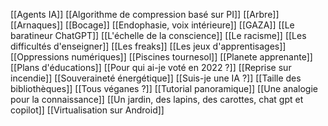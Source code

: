 [[Agents IA]]
[[Algorithme de compression basé sur PI]]
[[Arbre]]
[[Arnaques]]
[[Bocage]]
[[Endophasie, voix intérieure]]
[[GAZA]]
[[Le baratineur ChatGPT]]
[[L'échelle de la conscience]]
[[Le racisme]]
[[Les difficultés d'enseigner]]
[[Les freaks]]
[[Les jeux d'apprentisages]]
[[Oppressions numériques]]
[[Piscines tournesol]]
[[Planete apprenante]]
[[Plans d'éducations]]
[[Pour qui ai-je voté en  2022 ?]]
[[Reprise sur incendie]]
[[Souveraineté énergétique]]
[[Suis-je une IA ?]]
[[Taille des bibliothèques]]
[[Tous véganes ?]]
[[Tutorial panoramique]]
[[Une analogie pour la connaissance]]
[[Un jardin, des lapins, des carottes, chat gpt et copilot]]
[[Virtualisation sur Android]]